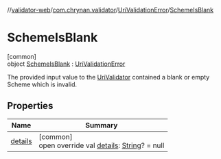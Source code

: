 //[validator-web](../../../../index.md)/[com.chrynan.validator](../../index.md)/[UriValidationError](../index.md)/[SchemeIsBlank](index.md)

# SchemeIsBlank

[common]\
object [SchemeIsBlank](index.md) : [UriValidationError](../index.md)

The provided input value to the [UriValidator](../../-uri-validator/index.md) contained a blank or empty Scheme which is invalid.

## Properties

| Name | Summary |
|---|---|
| [details](../details.md) | [common]<br>open override val [details](../details.md): [String](https://kotlinlang.org/api/latest/jvm/stdlib/kotlin/-string/index.html)? = null |
